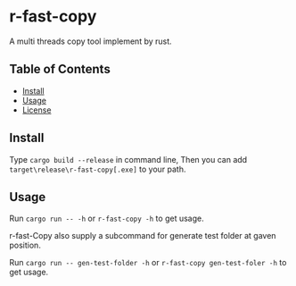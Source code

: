 # r-fast-copy

A multi threads copy tool implement by rust.


## Table of Contents

[//]: # (- [Background]&#40;#background&#41;)
- [Install](#install)
- [Usage](#usage)
- [License](#license)

## Install

Type `cargo build --release` in command line, 
Then you can add `target\release\r-fast-copy[.exe]` to your path.

## Usage

Run `cargo run -- -h` or `r-fast-copy -h` to get usage.

r-fast-Copy also supply a subcommand for generate test folder at gaven position. 

Run `cargo run -- gen-test-folder -h` or `r-fast-copy gen-test-foler -h` to get usage.

[//]: # (## License)

